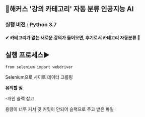 ## 📘**해커스 '강의 카테고리' 자동 분류 인공지능 AI**

### 실행 버전 : Python 3.7

#### ✔ 카테고리가 없는 새로운 강의가 들어오면, 후기로서 카테고리 자동분류 💖



## 실행 프로세스▶

    from selenium import webdriver


Selenium으로 사이트 데이터 크롤링




**유의할 점** 

-개인 슬랙 참고 

용량이 너무 커서 깃 커밋이 안되어
슬랙으로 주고 받은 파일 


